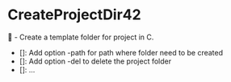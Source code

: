 # CreateProjectDir42
📂 - Create a template folder for project in C.

- []: Add option -path for path where folder need to be created
- []: Add option -del to delete the project folder
- []: ...
